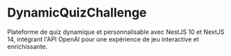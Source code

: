 # DynamicQuizChallenge
Plateforme de quiz dynamique et personnalisable avec NestJS 10 et NextJS 14, intégrant l'API OpenAI pour une expérience de jeu interactive et enrichissante.
